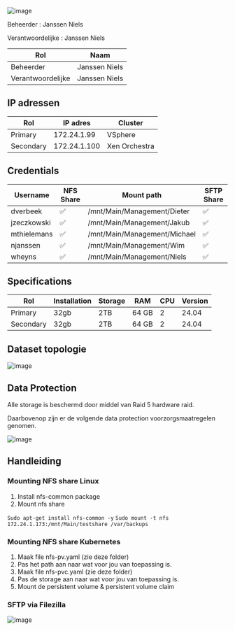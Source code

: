 ![image](https://github.com/michaelthielemans/ProjectHosting/assets/119003253/818125a7-a61a-43bf-9510-b625ca707e70)

Beheerder : Janssen Niels

Verantwoordelijke : Janssen Niels

| Rol               | Naam          |
| ----------------- | ------------- |
| Beheerder         | Janssen Niels |
| Verantwoordelijke | Janssen Niels |
## IP adressen

| Rol       | IP adres     | Cluster       |
| --------- | ------------ | ------------- |
| Primary   | 172.24.1.99  | VSphere       |
| Secondary | 172.24.1.100 | Xen Orchestra |
## Credentials 

| Username    | NFS Share | Mount path                   | SFTP Share |
| ----------- | --------- | ---------------------------- | ---------- |
| dverbeek    | ✅         | /mnt/Main/Management/Dieter  | ✅          |
| jzeczkowski | ✅         | /mnt/Main/Management/Jakub   | ✅          |
| mthielemans | ✅         | /mnt/Main/Management/Michael | ✅          |
| njanssen    | ✅         | /mnt/Main/Management/Wim     | ✅          |
| wheyns      | ✅         | /mnt/Main/Management/Niels   | ✅          |

## Specifications 

| Rol       | Installation | Storage | RAM   | CPU | Version |
| --------- | ------------ | ------- | ----- | --- | ------- |
| Primary   | 32gb         | 2TB     | 64 GB | 2   | 24.04   |
| Secondary | 32gb         | 2TB     | 64 GB | 2   | 24.04   |

## Dataset topologie

![image](https://github.com/michaelthielemans/ProjectHosting/assets/119003253/525781df-08aa-43b2-ba4d-ed0801987cd9)


## Data Protection 

Alle storage is beschermd door middel van Raid 5 hardware raid. 

Daarbovenop zijn er de volgende data protection voorzorgsmaatregelen genomen.  

![image](https://github.com/michaelthielemans/ProjectHosting/assets/119003253/9bfc0883-4625-4ae3-ad49-a384650e0e42)

## Handleiding

### Mounting NFS share Linux 

1. Install nfs-common package
2. Mount nfs share

```Sudo apt-get install nfs-common -y```
```Sudo mount -t nfs 172.24.1.173:/mnt/Main/testshare /var/backups```

### Mounting NFS share Kubernetes

1. Maak file nfs-pv.yaml (zie deze folder)
2. Pas het path aan naar wat voor jou van toepassing is. 
3. Maak file nfs-pvc.yaml (zie deze folder)
4. Pas de storage aan naar wat voor jou van toepassing is. 
5. Mount de persistent volume & persistent volume claim

### SFTP via Filezilla

![image](https://github.com/michaelthielemans/ProjectHosting/assets/119003253/f66a3d27-365f-4d26-8b5f-bbf87e516f33)
